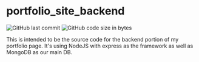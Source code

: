 # portfolio_site_backend
<img alt="GitHub last commit" src="https://img.shields.io/github/last-commit/SeanEvanss/portfolio_site_backend?style=plastic"> <img alt="GitHub code size in bytes" src="https://img.shields.io/github/languages/code-size/SeanEvanss/portfolio_site_backend?style=plastic">

This is intended to be the source code for the backend portion of my portfolio page. It's using NodeJS with express as the framework as well as MongoDB as our main DB.

